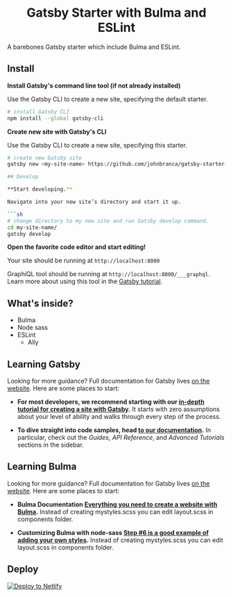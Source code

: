 <h1 align="center">
  Gatsby Starter with Bulma and ESLint
</h1>

A barebones Gatsby starter which include Bulma and ESLint.

## Install

**Install Gatsby's command line tool (if not already installed)**

Use the Gatsby CLI to create a new site, specifying the default starter.

```sh
# install Gatsby CLI
npm install --global gatsby-cli
```

**Create new site with Gatsby's CLI**

Use the Gatsby CLI to create a new site, specifying this starter.

````sh
# create new Gatsby site
gatsby new <my-site-name> https://github.com/johnbranca/gatsby-starter-bulma-eslint

## Develop

**Start developing.**

Navigate into your new site’s directory and start it up.

```sh
# change directory to my new site and run Gatsby develop command.
cd my-site-name/
gatsby develop
````

**Open the favorite code editor and start editing!**

Your site should be running at `http://localhost:8000`

GraphiQL tool should be running at `http://localhost:8000/___graphql`.
Learn more about using this tool in the [Gatsby tutorial](https://www.gatsbyjs.org/tutorial/part-five/#introducing-graphiql).

## What's inside?

- Bulma
- Node sass
- ESLint
  - Ally

## Learning Gatsby

Looking for more guidance? Full documentation for Gatsby lives [on the website](https://www.gatsbyjs.org/). Here are some places to start:

- **For most developers, we recommend starting with our [in-depth tutorial for creating a site with Gatsby](https://www.gatsbyjs.org/tutorial/).** It starts with zero assumptions about your level of ability and walks through every step of the process.

- **To dive straight into code samples, head [to our documentation](https://www.gatsbyjs.org/docs/).** In particular, check out the _Guides_, _API Reference_, and _Advanced Tutorials_ sections in the sidebar.

## Learning Bulma

Looking for more guidance? Full documentation for Gatsby lives [on the website](https://bulma.io/). Here are some places to start:

- **Bulma Documentation [Everything you need to create a website with Bulma](https://bulma.io/documentation/).** Instead of creating mystyles.scss you can edit layout.scss in components folder.

* **Customizing Bulma with node-sass [Step #6 is a good example of adding your own styles](https://bulma.io/documentation/customize/with-node-sass/).** Instead of creating mystyles.scss you can edit layout.scss in components folder.

## Deploy

[![Deploy to Netlify](https://www.netlify.com/img/deploy/button.svg)](https://app.netlify.com/start/deploy?repository=https://github.com/johnbranca/gatsby-starter-bulma-eslint)
